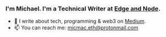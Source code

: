 ### I'm Michael. I'm a Technical Writer at [Edge and Node](https://edgeandnode.com/).

- 📝 I write about tech, programming & web3 on [Medium](https://micmac.blog/).
- 📫 You can reach me: micmac.eth@protonmail.com
